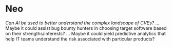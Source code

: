 # Neo 
*Can AI be used to better understand the complex landscape of CVEs?*
... Maybe it could assist bug bounty hunters in choosing target software based on their strengths/interests? 
... Maybe it could yield predictive analytics that help IT teams understand the risk associated with particular products?
